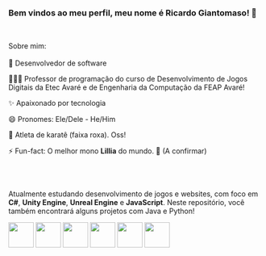 <h3> Bem vindos ao meu perfil, meu nome é Ricardo Giantomaso! 👋 </h3>

<br>

Sobre mim: 
<br>
<br>
🔭 Desenvolvedor de software

👨🏻‍💻 Professor de programação do curso de Desenvolvimento de Jogos Digitais da Etec Avaré e de Engenharia da Computação da FEAP Avaré!

✨ Apaixonado por tecnologia

😄 Pronomes: Ele/Dele - He/Him

🥋 Atleta de karatê (faixa roxa). Oss!

⚡ Fun-fact: O melhor mono **Lillia** do mundo. 🌸 (A confirmar)

<br>
<br>

Atualmente estudando desenvolvimento de jogos e websites, com foco em **C#**, **Unity Engine**, **Unreal Engine** e **JavaScript**. Neste repositório, você também encontrará alguns projetos com Java e Python!

<div style='display:inline'>

<img width='50' height='50' src="https://cdn.jsdelivr.net/gh/devicons/devicon@latest/icons/csharp/csharp-original.svg" />

<img width='50' height='50' src="https://cdn.jsdelivr.net/gh/devicons/devicon@latest/icons/unity/unity-original.svg" />

<img width='50' height='50' src="https://cdn.jsdelivr.net/gh/devicons/devicon@latest/icons/javascript/javascript-original.svg" />

<img width='50' height='50' src="https://cdn.jsdelivr.net/gh/devicons/devicon/icons/python/python-original.svg" />
  
<img width='50' height='50' src="https://cdn.jsdelivr.net/gh/devicons/devicon/icons/fastapi/fastapi-original.svg" />

<img width='50' height='50' src="https://cdn.jsdelivr.net/gh/devicons/devicon/icons/mysql/mysql-original.svg" />     

    




</div>
          






